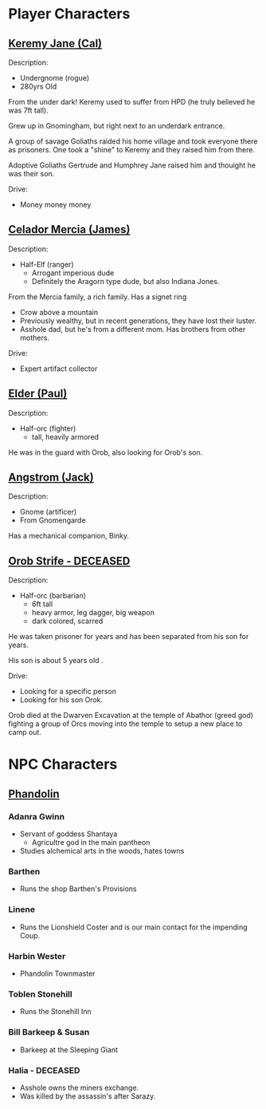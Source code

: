 # Player Characters

## <u>Keremy Jane (Cal)</u>
Description:
- Undergnome (rogue) 
- 280yrs Old

From the under dark!  Keremy used to suffer from HPD (he truly believed he was 7ft tall).

Grew up in Gnomingham, but right next to an underdark entrance.

A group of savage Goliaths raided his home village and took everyone there as prisoners.  One took a "shine" to Keremy and they raised him from there.

Adoptive Goliaths Gertrude and Humphrey Jane raised him and thouight he was their son.


Drive:
- Money money money

## <u>Celador Mercia (James)</u>
Description:
- Half-Elf (ranger)
    - Arrogant imperious dude
    - Definitely the Aragorn type dude, but also Indiana Jones.

From the Mercia family, a rich family.  Has a signet ring
   - Crow above a mountain
   - Previously wealthy, but in recent generations, they have lost their luster.
   - Asshole dad, but he's from a different mom.  Has brothers from other mothers.


Drive:
 - Expert artifact collector 

## <u>Elder (Paul)</u>
Description:
- Half-orc (fighter)
   - tall, heavily armored
 
He was in the guard with Orob, also looking for Orob's son.

## <u>Angstrom (Jack)</u>
Description:
- Gnome (artificer)
- From Gnomengarde

Has a mechanical companion, Binky.

## <u>Orob Strife - DECEASED</u>
Description:
- Half-orc (barbarian)
    - 6ft tall
    - heavy armor, leg dagger, big weapon
   - dark colored, scarred 

He was taken prisoner for years and has been separated from his son for years.

His son is about 5 years old .

 Drive:
 - Looking for a specific person
 - Looking for his son Orok.

Orob died at the Dwarven Excavation at the temple of Abathor (greed god) fighting a group of Orcs moving into the temple to setup a new place to camp out.

# NPC Characters

## <u>Phandolin</u>
### Adanra Gwinn
 - Servant of goddess Shantaya
    - Agricultre god in the main pantheon
- Studies alchemical arts in the woods, hates towns

### Barthen
- Runs the shop Barthen's Provisions

### Linene
- Runs the Lionshield Coster and is our main contact for the impending Coup.

### Harbin Wester
- Phandolin Townmaster

### Toblen Stonehill
- Runs the Stonehill Inn

### Bill Barkeep & Susan
- Barkeep at the Sleeping Giant

### Halia - DECEASED
- Asshole owns the miners exchange.  
- Was killed by the assassin's after Sarazy.